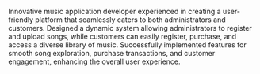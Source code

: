 Innovative music application developer experienced in creating a user-friendly platform that seamlessly caters to both administrators and customers.
Designed a dynamic system allowing administrators to register and upload songs, while customers can easily register, purchase, and access a diverse library of music.
Successfully implemented features for smooth song exploration, purchase transactions, and customer engagement, enhancing the overall user experience.
